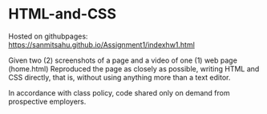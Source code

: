 # HTML-and-CSS

Hosted on githubpages: https://sanmitsahu.github.io/Assignment1/indexhw1.html

Given two (2) screenshots of a page and a video of one (1) web page (home.html) Reproduced the page as closely as possible, writing HTML and CSS directly, that is, without using anything more than a text editor.

In accordance with class policy, code shared only on demand from prospective employers.
